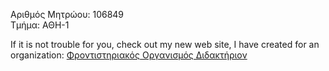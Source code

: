 Aριθμός Μητρώου: 106849  
Τμήμα: ΑΘΗ-1  

If it is not trouble for you, check out my new web site, I have created for an organization: [Φροντιστηριακός Οργανισμός Διδακτήριον](http://www.didactirion.gr/)  

